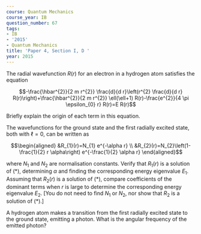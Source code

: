 ```yaml
---
course: Quantum Mechanics
course_year: IB
question_number: 67
tags:
- IB
- '2015'
- Quantum Mechanics
title: 'Paper 4, Section I, D '
year: 2015
---
```




The radial wavefunction $R(r)$ for an electron in a hydrogen atom satisfies the equation

$$-\frac{\hbar^{2}}{2 m r^{2}} \frac{d}{d r}\left(r^{2} \frac{d}{d r} R(r)\right)+\frac{\hbar^{2}}{2 m r^{2}} \ell(\ell+1) R(r)-\frac{e^{2}}{4 \pi \epsilon_{0} r} R(r)=E R(r)$$

Briefly explain the origin of each term in this equation.

The wavefunctions for the ground state and the first radially excited state, both with $\ell=0$, can be written as

$$\begin{aligned}
&R_{1}(r)=N_{1} e^{-\alpha r} \\
&R_{2}(r)=N_{2}\left(1-\frac{1}{2} r \alpha\right) e^{-\frac{1}{2} \alpha r}
\end{aligned}$$

where $N_{1}$ and $N_{2}$ are normalisation constants. Verify that $R_{1}(r)$ is a solution of $(*)$, determining $\alpha$ and finding the corresponding energy eigenvalue $E_{1}$. Assuming that $R_{2}(r)$ is a solution of $(*)$, compare coefficients of the dominant terms when $r$ is large to determine the corresponding energy eigenvalue $E_{2}$. [You do not need to find $N_{1}$ or $N_{2}$, nor show that $R_{2}$ is a solution of $\left.(*) .\right]$

A hydrogen atom makes a transition from the first radially excited state to the ground state, emitting a photon. What is the angular frequency of the emitted photon?